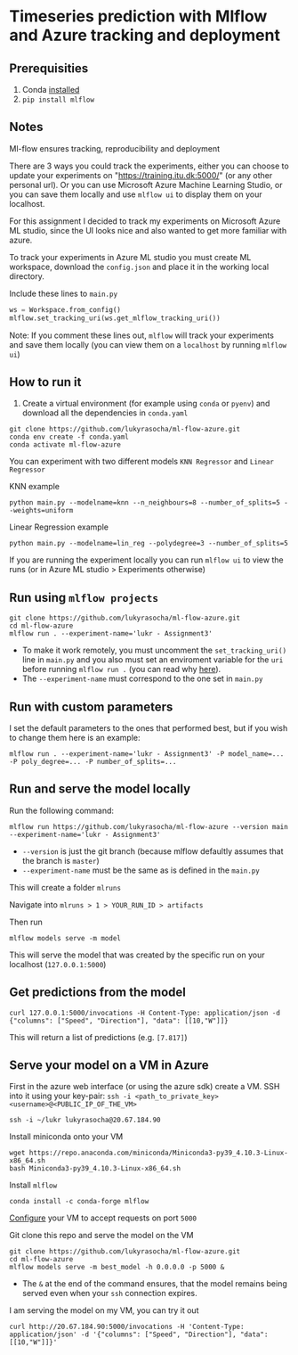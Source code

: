 # Timeseries prediction with Mlflow and Azure tracking and deployment

## Prerequisities
1. Conda [installed](https://conda.io/projects/conda/en/latest/user-guide/install/index.html)
2. `pip install mlflow`

## Notes

Ml-flow ensures tracking, reproducibility and deployment

There are 3 ways you could track the experiments, either you can choose to update your experiments on "https://training.itu.dk:5000/" (or any other personal url). Or you can use Microsoft Azure Machine Learning Studio, or you can save them locally and use `mlflow ui` to display them on your localhost.

For this assignment I decided to track my experiments on Microsoft Azure ML studio, since the UI looks nice and also wanted to get more familiar with azure.

To track your experiments in Azure ML studio you must create ML workspace, download the `config.json` and place it in the working local directory. 

Include these lines to `main.py`
```python
ws = Workspace.from_config()
mlflow.set_tracking_uri(ws.get_mlflow_tracking_uri())
```
Note: If you comment these lines out, `mlflow` will track your experiments and save them locally (you can view them on a `localhost` by running `mlflow ui`)

## How to run it

1. Create a virtual environment (for example using `conda` or `pyenv`) and download all the dependencies in `conda.yaml`
```
git clone https://github.com/lukyrasocha/ml-flow-azure.git
conda env create -f conda.yaml
conda activate ml-flow-azure 
```
You can experiment with two different models `KNN Regressor` and `Linear Regressor`

KNN example
```
python main.py --modelname=knn --n_neighbours=8 --number_of_splits=5 --weights=uniform
```

Linear Regression example
```
python main.py --modelname=lin_reg --polydegree=3 --number_of_splits=5
```
If you are running the experiment locally you can run `mlflow ui` to view the runs (or in Azure ML studio > Experiments otherwise)

## Run using `mlflow projects`

```
git clone https://github.com/lukyrasocha/ml-flow-azure.git
cd ml-flow-azure
mlflow run . --experiment-name='lukr - Assignment3'
```
- To make it work remotely, you must uncomment the `set_tracking_uri()` line in `main.py` and you also must set an enviroment variable for the `uri` before running `mlflow run .` (you can read why [here](https://lifesaver.codes/answer/runid-not-found-when-executing-mlflow-run-with-remote-tracking-server-608)).
- The `--experiment-name` must correspond to the one set in `main.py`

## Run with custom parameters
I set the default parameters to the ones that performed best, but if you wish to change them here is an example:
```
mlflow run . --experiment-name='lukr - Assignment3' -P model_name=... -P poly_degree=... -P number_of_splits=...
```

## Run and serve the model locally
Run the following command:
```
mlflow run https://github.com/lukyrasocha/ml-flow-azure --version main --experiment-name='lukr - Assignment3'
```
- `--version` is just the git branch (because mlflow defaultly assumes that the branch is `master`)
- `--experiment-name` must be the same as is defined in the `main.py` 

This will create a folder `mlruns` 

Navigate into `mlruns > 1 > YOUR_RUN_ID > artifacts`

Then run
```
mlflow models serve -m model
```
This will serve the model that was created by the specific run on your localhost (`127.0.0.1:5000`)


## Get predictions from the model
```
curl 127.0.0.1:5000/invocations -H Content-Type: application/json -d {"columns": ["Speed", "Direction"], "data": [[10,"W"]]}
```
This will return a list of predictions (e.g. `[7.817]`)

## Serve your model on a VM in Azure

First in the azure web interface (or using the azure sdk) create a VM.
SSH into it using your key-pair: `ssh -i <path_to_private_key> <username>@<PUBLIC_IP_OF_THE_VM>`

```
ssh -i ~/lukr lukyrasocha@20.67.184.90
```

Install miniconda onto your VM
```
wget https://repo.anaconda.com/miniconda/Miniconda3-py39_4.10.3-Linux-x86_64.sh
bash Miniconda3-py39_4.10.3-Linux-x86_64.sh
```

Install `mlflow`
```
conda install -c conda-forge mlflow
```

[Configure](https://docs.microsoft.com/en-us/azure/virtual-machines/windows/nsg-quickstart-portal) your VM to accept requests on port `5000`

Git clone this repo and serve the model on the VM
```
git clone https://github.com/lukyrasocha/ml-flow-azure.git
cd ml-flow-azure
mlflow models serve -m best_model -h 0.0.0.0 -p 5000 &
```
- The `&` at the end of the command ensures, that the model remains being served even when your `ssh` connection expires.

I am serving the model on my VM, you can try it out
```
curl http://20.67.184.90:5000/invocations -H 'Content-Type: application/json' -d '{"columns": ["Speed", "Direction"], "data": [[10,"W"]]}'
```
